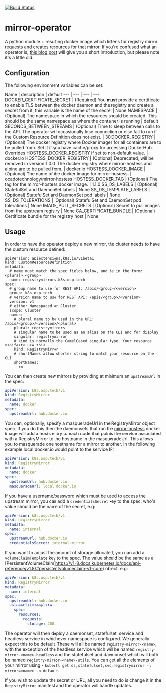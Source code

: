 [![Build Status](https://travis-ci.org/ocadotechnology/mirror-operator.svg?branch=master)](https://travis-ci.org/ocadotechnology/mirror-operator)

# mirror-operator
A python module + resulting docker image which listens for registry mirror requests and creates resources for that mirror.
If you're confused what an operator is, [this blog post][operators] will give you a short introduction, but please note it's a little old.

## Configuration
The following environment variables can be set:

Name | description | default
--- | --- | --- | ---
DOCKER_CERTIFICATE_SECRET | (Required) You **must** provide a certificate to enable TLS between the docker daemon and the registry and create a secret from it, this variable is the name of the secret | None
NAMESPACE | (Optional) The namespace in which the resources should be created. This should be the same namespace as where the container is running | default
SECONDS_BETWEEN_STREAMS | (Optional) Time to sleep between calls to the API. The operator will occasionally lose connection or else fail to run if the Custom Resource Definition does not exist. | 30
DOCKER_REGISTRY | (Optional) The docker registry where Docker images for all containers are to be pulled from. Set it if you have cache/proxy for accessing DockerHub. Overrides HOSTESS_DOCKER_REGISTRY if set to non-default value. | docker.io
HOSTESS_DOCKER_REGISTRY | (Optional) Deprecated, will be removed in version 1.0.0. The docker registry where mirror-hostess and alpine are to be pulled from. | docker.io
HOSTESS_DOCKER_IMAGE | (Optional) The name of the docker image for mirror-hostess. | ocadotechnology/mirror-hostess
HOSTESS_DOCKER_TAG | (Optional) The tag for the mirror-hostess docker image. | 1.1.0
SS_DS_LABELS | (Optional) StatefulSet and DaemonSet labels | None
SS_DS_TEMPLATE_LABELS | (Optional) StatefulSet and DaemonSet pod labels | None
SS_DS_TOLERATIONS | (Optional) StatefulSet and DaemonSet pod tolerations | None
IMAGE_PULL_SECRETS | (Optional) Secret to pull images from the upstream registry | None
CA_CERTIFICATE_BUNDLE | (Optional) Certificate bundle for the registry host  | None

## Usage
In order to have the operator deploy a new mirror, the cluster needs to have the custom resource defined:
```
apiVersion: apiextensions.k8s.io/v1beta1
kind: CustomResourceDefinition
metadata:
  # name must match the spec fields below, and be in the form: <plural>.<group>
  name: registrymirrors.k8s.osp.tech
spec:
  # group name to use for REST API: /apis/<group>/<version>
  group: k8s.osp.tech
  # version name to use for REST API: /apis/<group>/<version>
  version: v1
  # either Namespaced or Cluster
  scope: Cluster
  names:
    # plural name to be used in the URL: /apis/<group>/<version>/<plural>
    plural: registrymirrors
    # singular name to be used as an alias on the CLI and for display
    singular: registrymirror
    # kind is normally the CamelCased singular type. Your resource manifests use this.
    kind: RegistryMirror
    # shortNames allow shorter string to match your resource on the CLI
    shortNames:
    - rm

```

You can then create new mirrors by providing at minimum an `upstreamUrl` in the spec:
```yaml
apiVersion: k8s.osp.tech/v1
kind: RegistryMirror
metadata:
  name: docker
spec:
  upstreamUrl: hub.docker.io
```

You can, optionally, specify a masqueradeUrl in the RegistryMirror object spec. If you do this then the daemonsets that run the [mirror-hostess][mirror-hostess] docker image will add a hosts entry to each node that points the service associated with a RegistryMirror to the hostname in the masqueradeUrl. This allows you to masquerade one hostname for a mirror to another. In the following example local.docker.io would point to the service IP:

```yaml
apiVersion: k8s.osp.tech/v1
kind: RegistryMirror
metadata:
  name: docker
spec:
  upstreamUrl: hub.docker.io
  masqueradeUrl: local.docker.io
```

If you have a username/password which must be used to access the upstream mirror, you can add a `credentialsSecret` key to the spec, who's value should
be the name of the secret, e.g:
```yaml
apiVersion: k8s.osp.tech/v1
kind: RegistryMirror
metadata:
  name: internal
spec:
  upstreamUrl: hub.docker.io
  credentialsSecret: internal-mirror
```

If you want to adjust the amount of storage allocated, you can add a `volumeClaimTemplate` key to the spec. The value should be the same as a [PersistentVolumeClaim]https://v1-8.docs.kubernetes.io/docs/api-reference/v1.8/#persistentvolumeclaim-v1-core) object. e.g:
```yaml
apiVersion: k8s.osp.tech/v1
kind: RegistryMirror
metadata:
  name: internal
spec:
  upstreamUrl: hub.docker.io
  volumeClaimTemplate:
    spec:
      resources:
        requests:
          storage: 20Gi
```

The operator will then deploy a daemonset, statefulset, service and headless service in whichever namespace is configured. We generally expect this to be default. These will all be named `registry-mirror-<name>`, with the exception of the headless service which will be named `registry-mirror-<name>-headless` and the statefulset and daemonset which will both be named `registry-mirror-<name>-utils`.
You can get all the elements of your mirror using - `kubectl get ds,statefulset,svc,registrymirror -l mirror=<name> -n default`.

If you wish to update the secret or URL, all you need to do is change it in the `RegistryMirror` manifest and the operator will handle updates.

[operators]: https://coreos.com/blog/introducing-operators.html
[mirror-hostess]: https://github.com/ocadotechnology/mirror-hostess

